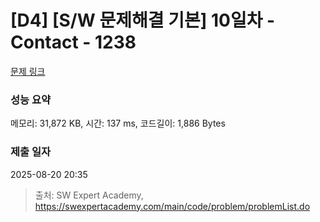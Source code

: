# [D4] [S/W 문제해결 기본] 10일차 - Contact - 1238 

[문제 링크](https://swexpertacademy.com/main/code/problem/problemDetail.do?contestProbId=AV15B1cKAKwCFAYD) 

### 성능 요약

메모리: 31,872 KB, 시간: 137 ms, 코드길이: 1,886 Bytes

### 제출 일자

2025-08-20 20:35



> 출처: SW Expert Academy, https://swexpertacademy.com/main/code/problem/problemList.do